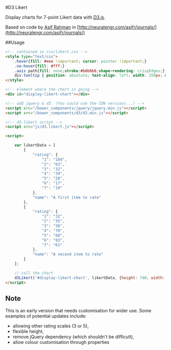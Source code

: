 #D3 Likert

Display charts for 7-point Likert data with [D3.js](http://d3js.org). 

Based on code by [Asif Rahman](https://github.com/asifr) in [http://neuralengr.com/asifr/journals/](http://neuralengr.com/asifr/journals/)

##Usage

```html    
<!-- contained in css/likert.css -->
<style type="text/css">
    .hover{fill: #eee !important; cursor: pointer !important;}
    .no-hover{fill: #fff;}
    .axis path{fill: none;stroke:#b6b6b6;shape-rendering: crispEdges;}
    div.tooltip { position: absolute; text-align: left; width: 150px; min-height: 30px; padding: 1em; font: 12px sans-serif; background: #efefef; border: 1px solid #dbdbdb; border-radius: 5px; pointer-events: none; color: #000; }
</style>
```

```html
<!-- element where the chart is going -->
<div id="display-likert-chart"></div>
```

```html
<!-- add jquery & d3. (You could use the CDN versions...) -->
<script src="/bower_components/jquery/jquery.min.js"></script>
<script src="/bower_components/d3/d3.min.js"></script>

<!-- d3.likert script -->
<script src="js/d3.likert.js"></script>

<script>

    var likertData = [
        {
            "rating": {
                "1": "184",
                "2": "63",
                "3": "32",
                "4": "39",
                "5": "28",
                "6": "17",
                "7": "19"
            },
            "name": "A first item to rate"
        },
        {
            "rating": {
                "1": "32",
                "2": "35",
                "3": "36",
                "4": "70",
                "5": "68",
                "6": "83",
                "7": "61"
            },
            "name": "A second item to rate"
        }
    ];

    // call the chart
    d3Likert('#display-likert-chart', likertData, {height: 740, width: $('#chart-element-id').width() });
</script>
```

## Note

This is an early version that needs customisation for wider use. Some examples of potential updates include:

- allowing other rating scales (3 or 5), 
- flexible height, 
- remove jQuery dependency (which shouldn't be difficult), 
- allow colour customisation through properties

